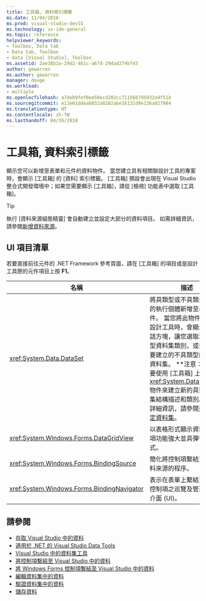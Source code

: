 ```yaml
---
title: 工具箱, 資料索引標籤
ms.date: 11/04/2016
ms.prod: visual-studio-dev15
ms.technology: vs-ide-general
ms.topic: reference
helpviewer_keywords:
- Toolbox, Data tab
- Data tab, Toolbox
- data [Visual Studio], Toolbox
ms.assetid: 2ae38b2a-29d2-461c-a67d-29dad274bf45
author: gewarren
ms.author: gewarren
manager: douge
ms.workload:
- multiple
ms.openlocfilehash: a7deb9fef0ee50ecd202cc711566795932a9f51b
ms.sourcegitcommit: e13e61ddea6032a8282abe16131d9e136a927984
ms.translationtype: HT
ms.contentlocale: zh-TW
ms.lasthandoff: 04/26/2018
---
```

# <a name="toolbox-data-tab"></a>工具箱, 資料索引標籤
顯示您可以新增至表單和元件的資料物件。 當您建立具有相關聯設計工具的專案時，會顯示 [工具箱] 的 [資料] 索引標籤。 [工具箱] 預設會出現在 Visual Studio 整合式開發環境中；如果您需要顯示 [工具箱]，請從 [檢視] 功能表中選取 [工具箱]。

> [!TIP]
> 執行 [資料來源組態精靈] 會自動建立並設定大部分的資料項目。 如需詳細資訊，請參閱[新增資料來源](../../data-tools/add-new-data-sources.md)。


## <a name="ui-element-list"></a>UI 項目清單
 若要直接前往元件的 .NET Framework 參考頁面，請在 [工具箱] 的項目或是設計工具匣的元件項目上按 **F1**。

|名稱|描述|
|----------|-----------------|
|<xref:System.Data.DataSet>|將具類型或不具類型資料集的執行個體新增至表單或元件。 當您將此物件拖曳至設計工具時，會顯示一個對話方塊，讓您選取現有具類型資料集類別，或指定您想要建立的不具類型的空白新資料集。 **注意：**您不要使用 [工具箱] 上的 <xref:System.Data.DataSet> 物件來建立新的具類型資料集結構描述和類別。 如需詳細資訊，請參閱[建立和設定資料集](../../data-tools/create-and-configure-datasets-in-visual-studio.md)。|
|<xref:System.Windows.Forms.DataGridView>|以表格形式顯示資料，是一項功能強大並具彈性的方式。|
|<xref:System.Windows.Forms.BindingSource>|簡化將控制項繫結至基礎資料來源的程序。|
|<xref:System.Windows.Forms.BindingNavigator>|表示在表單上繫結至資料的控制項之巡覽及管理使用者介面 (UI)。|

## <a name="see-also"></a>請參閱

- [存取 Visual Studio 中的資料](../../data-tools/accessing-data-in-visual-studio.md)
- [適用於 .NET 的 Visual Studio Data Tools](../../data-tools/visual-studio-data-tools-for-dotnet.md)
- [Visual Studio 中的資料集工具](../../data-tools/dataset-tools-in-visual-studio.md)
- [將控制項繫結至 Visual Studio 中的資料](../../data-tools/bind-controls-to-data-in-visual-studio.md)
- [將 Windows Forms 控制項繫結至 Visual Studio 中的資料](../../data-tools/bind-windows-forms-controls-to-data-in-visual-studio.md)
- [編輯資料集中的資料](../../data-tools/edit-data-in-datasets.md)
- [驗證資料集中的資料](../../data-tools/validate-data-in-datasets.md)
- [儲存資料](../../data-tools/saving-data.md)